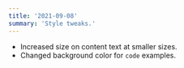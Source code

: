 ```yaml
---
title: '2021-09-08'
summary: 'Style tweaks.'
---
```


* Increased size on content text at smaller sizes.
* Changed background color for ```code``` examples.
